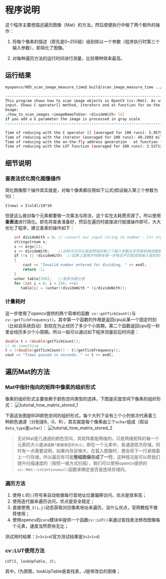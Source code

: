 # 程序说明
这个程序主要想描述遍历图像（Mat）的方法。然后顺便执行中做了两个额外的操作：
1. 将每个像素的描述（原先是0~255级）级别除以一个参数（程序执行时第三个输入参数），即简化了图像。

2. 对每种遍历方法的运行时间进行测量，比较哪种效率最高。

## 运行结果
```bash
myopencv/005_scan_image_measure_time$ build/scan_image_measure_time ../data/wechat.jpg 10

--------------------------------------------------------------------------
This program shows how to scan image objects in OpenCV (cv::Mat). As use case we take an input image and divide the native color palette (255) with the 
input. Shows C operator[] method, iterators and at function for on-the-fly item address calculation.
Usage:
./how_to_scan_images <imageNameToUse> <divideWith> [G]
if you add a G parameter the image is processed in gray scale
--------------------------------------------------------------------------

Time of reducing with the C operator [] (averaged for 100 runs): 5.95751 milliseconds.
Time of reducing with the iterator (averaged for 100 runs): 49.2993 milliseconds.
Time of reducing with the on-the-fly address generation - at function (averaged for 100 runs): 37.609 milliseconds.
Time of reducing with the LUT function (averaged for 100 runs): 2.53712 milliseconds.

```

## 细节说明

### 查表法优化简化图像操作
简化图像那个操作其实就是，对每个像素都应用如下公式(假设输入第三个参数为10)：

    I(new) = I(old)/10*10

但是这么做对每个元素都要做一次乘法与除法，这个实在太耗费资源了。所以使用**查表法**进行简化。即先将查表准备好，然后在遍历时直接进行赋值操作即可，大大优化了程序，建立查表的操作如下：
```cpp
    int divideWith = 0; // convert our input string to number - C++ style
    stringstream s;
    s << argv[2];
    s >> divideWith;    //这种方法可以很自然地将第三个输入参数从字符串转换成整数
    if (!s || !divideWith)  //如果上面两步转换有哪一步格式不匹配或者输入提前结束
    {
        cout << "Invalid number entered for dividing. " << endl;
        return -1;
    }
    uchar table[256];   //查表法建立表
    for (int i = 0; i < 256; ++i)
       table[i] = (uchar)(divideWith * (i/divideWith));
```

### 计量耗时
这一步使用了opencv提供的两个简单的函数` cv::getTickCount()`与` cv::getTickFrequency()`。其中第一个函数的作用是返回cpu从某一个固定时刻（比如说系统启动）到现在为止经历了多少个小周期，第二个函数返回cpu在一秒里会经历多少个小周期。所以一般可以通过如下程序测量前后时间差：
```cpp
double t = (double)getTickCount();
// do something ...
t = ((double)getTickCount() - t)/getTickFrequency();
cout << "Times passed in seconds: " << t << endl;
``` 

## 遍历Mat的方法
### Mat中指针指向的矩阵中像素的组织形式
像素的组织形式主要依赖于颜色空间类型的选择，下图是灰度空间下像素的组织形式：
![tutorial_how_matrix_stored_1](https://github.com/xhy3054/myopencv/tree/master/data/opencv-mat/tutorial_how_matrix_stored_1.png)

下面这张图是BGR颜色空间的组织形式，每个大列下会有三个小列依次代表着三种颜色通道（分别是B、G、R），其实就是每个像素由三个`uchar`组成（假设`data_type`是`uchar`）：
![tutorial_how_matrix_stored_2](https://github.com/xhy3054/myopencv/tree/master/data/opencv-mat/tutorial_how_matrix_stored_2.png)

> 无论Mat是几通道的颜色空间，其矩阵都是两维的。只是两维矩阵的每一个元素的大小是`通道数*数据类型的大小`，即在一个元素中，各通道依次存储。同时有一点需要说明，如果内存足够大，在载入图像时，便会将下一行紧随着上一行存储，所以最后有可能**整幅图像存成了一行**。这种情况是可以帮我们提升扫描速度的（按照一维方式扫描），我们可以使用opencv提供的`cv::Mat::isContinuous()`函数来确定是否是连续存储的。

### 遍历方法
1. 使用ｃ的`[]`符号来自动依据每行首地址位置偏移访问，优点是效率高；
2. 使用迭代器来遍历访问，优点是安全稳定；
3. 直接使用`_I(i,j)`动态获取对应像素地址来遍历，没什么优点，官网教程不推荐使用；
4. 使用opencv的`core`模块中提供一个函数`cv::LUT()`来通过查找表法修改图像每个元素，速度当然奇快无比；

测试用时结果：`2>3>1>4`(官方测试结果是`3>2>1>4`)

### cv::LUT使用方法

    LUT(I, lookUpTable, J);

其中，I为原图，lookUpTable是查找表，J是修改后的图像；
